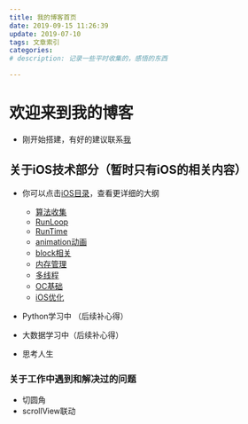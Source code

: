 ```yaml
---
title: 我的博客首页
date: 2019-09-15 11:26:39
update: 2019-07-10
tags: 文章索引
categories: 
# description: 记录一些平时收集的，感悟的东西

---
```


# 欢迎来到我的博客
- 刚开始搭建，有好的建议联系[我](15510290122)
## 关于iOS技术部分（暂时只有iOS的相关内容）

- 你可以点击[iOS目录](/categories/)，查看更详细的大纲
    - [算法收集](/iOS/algorithm/index.html)
    - [RunLoop](/iOS/RunLoop/index.html)
    - [RunTime](/iOS/RunTime/index.html)
    - [animation动画](/iOS/animation/index.html)
    - [block相关](/iOS/block/index.html)
    - [内存管理](/iOS/memorymanagerment/index.html)
    - [多线程](/iOS/multithreading/index.html)
    - [OC基础](/iOS/objective-c/index.html)
    - [iOS优化](/iOS/performance/index.html)

- Python学习中 （后续补心得）
- 大数据学习中（后续补心得）
- 思考人生

<!-- more --> 

### 关于工作中遇到和解决过的问题
- 切圆角
- scrollView联动


